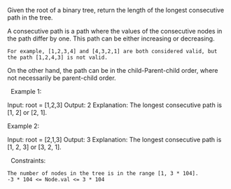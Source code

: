 Given the root of a binary tree, return the length of the longest consecutive path in the tree.

A consecutive path is a path where the values of the consecutive nodes in the path differ by one. This path can be either increasing or decreasing.


	For example, [1,2,3,4] and [4,3,2,1] are both considered valid, but the path [1,2,4,3] is not valid.


On the other hand, the path can be in the child-Parent-child order, where not necessarily be parent-child order.

 
Example 1:

Input: root = [1,2,3]
Output: 2
Explanation: The longest consecutive path is [1, 2] or [2, 1].


Example 2:

Input: root = [2,1,3]
Output: 3
Explanation: The longest consecutive path is [1, 2, 3] or [3, 2, 1].


 
Constraints:


	The number of nodes in the tree is in the range [1, 3 * 104].
	-3 * 104 <= Node.val <= 3 * 104

